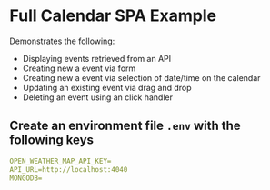 # Full Calendar SPA Example

Demonstrates the following:

- Displaying events retrieved from an API
- Creating new a event via form
- Creating new a event via selection of date/time on the calendar
- Updating an existing event via drag and drop
- Deleting an event using an click handler

## Create an environment file `.env` with the following keys

```yaml
OPEN_WEATHER_MAP_API_KEY=
API_URL=http://localhost:4040
MONGODB=
```
